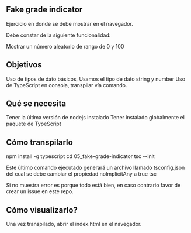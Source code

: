 Fake grade indicator
--------------------
Ejercicio en donde se debe mostrar en el navegador.

Debe constar de la siguiente funcionalidad:

Mostrar un número aleatorio de rango de 0 y 100

Objetivos
----------------
Uso de tipos de dato básicos, Usamos el tipo de dato string y number
Uso de TypeScript en consola, transpilar vía comando.

Qué se necesita
--------------------
Tener la última versión de nodejs instalado
Tener instalado globalmente el paquete de TypeScript

Cómo transpilarlo
--------------------
npm install -g typescript
cd 05_fake-grade-indicator
tsc --init

Este último comando ejecutado generará un archivo llamado tsconfig.json del cual se debe cambiar el propiedad noImplicitAny a true
tsc

Si no muestra error es porque todo está bien, en caso contrario favor de crear un issue en este repo.

Cómo visualizarlo?
---------------------
Una vez transpilado, abrir el index.html en el navegador.